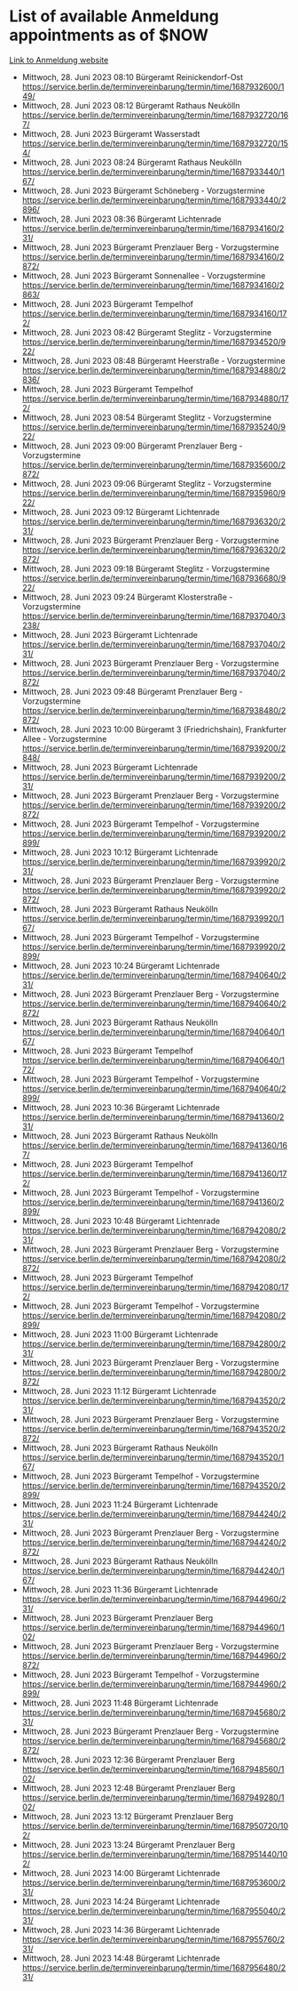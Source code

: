# List of available Anmeldung appointments as of $NOW
[Link to Anmeldung website](https://service.berlin.de/terminvereinbarung/termin/tag.php?termin=1&anliegen[]=120686&dienstleisterlist=122210,122217,327316,122219,327312,122227,327314,122231,327346,122243,327348,122254,122252,329742,122260,329745,122262,329748,122271,327278,122273,327274,122277,327276,330436,122280,327294,122282,327290,122284,327292,122291,327270,122285,327266,122286,327264,122296,327268,150230,329760,122297,327286,122294,327284,122312,329763,122314,329775,122304,327330,122311,327334,122309,327332,317869,122281,327352,122279,329772,122283,122276,327324,122274,327326,122267,329766,122246,327318,122251,327320,122257,327322,122208,327298,122226,327300&herkunft=http%3A%2F%2Fservice.berlin.de%2Fdienstleistung%2F120686%2F)
- Mittwoch, 28. Juni 2023 08:10 Bürgeramt Reinickendorf-Ost https://service.berlin.de/terminvereinbarung/termin/time/1687932600/149/
- Mittwoch, 28. Juni 2023 08:12 Bürgeramt Rathaus Neukölln https://service.berlin.de/terminvereinbarung/termin/time/1687932720/167/
- Mittwoch, 28. Juni 2023  Bürgeramt Wasserstadt https://service.berlin.de/terminvereinbarung/termin/time/1687932720/154/
- Mittwoch, 28. Juni 2023 08:24 Bürgeramt Rathaus Neukölln https://service.berlin.de/terminvereinbarung/termin/time/1687933440/167/
- Mittwoch, 28. Juni 2023  Bürgeramt Schöneberg - Vorzugstermine https://service.berlin.de/terminvereinbarung/termin/time/1687933440/2896/
- Mittwoch, 28. Juni 2023 08:36 Bürgeramt Lichtenrade https://service.berlin.de/terminvereinbarung/termin/time/1687934160/231/
- Mittwoch, 28. Juni 2023  Bürgeramt Prenzlauer Berg - Vorzugstermine https://service.berlin.de/terminvereinbarung/termin/time/1687934160/2872/
- Mittwoch, 28. Juni 2023  Bürgeramt Sonnenallee - Vorzugstermine https://service.berlin.de/terminvereinbarung/termin/time/1687934160/2863/
- Mittwoch, 28. Juni 2023  Bürgeramt Tempelhof https://service.berlin.de/terminvereinbarung/termin/time/1687934160/172/
- Mittwoch, 28. Juni 2023 08:42 Bürgeramt Steglitz - Vorzugstermine https://service.berlin.de/terminvereinbarung/termin/time/1687934520/922/
- Mittwoch, 28. Juni 2023 08:48 Bürgeramt Heerstraße - Vorzugstermine https://service.berlin.de/terminvereinbarung/termin/time/1687934880/2836/
- Mittwoch, 28. Juni 2023  Bürgeramt Tempelhof https://service.berlin.de/terminvereinbarung/termin/time/1687934880/172/
- Mittwoch, 28. Juni 2023 08:54 Bürgeramt Steglitz - Vorzugstermine https://service.berlin.de/terminvereinbarung/termin/time/1687935240/922/
- Mittwoch, 28. Juni 2023 09:00 Bürgeramt Prenzlauer Berg - Vorzugstermine https://service.berlin.de/terminvereinbarung/termin/time/1687935600/2872/
- Mittwoch, 28. Juni 2023 09:06 Bürgeramt Steglitz - Vorzugstermine https://service.berlin.de/terminvereinbarung/termin/time/1687935960/922/
- Mittwoch, 28. Juni 2023 09:12 Bürgeramt Lichtenrade https://service.berlin.de/terminvereinbarung/termin/time/1687936320/231/
- Mittwoch, 28. Juni 2023  Bürgeramt Prenzlauer Berg - Vorzugstermine https://service.berlin.de/terminvereinbarung/termin/time/1687936320/2872/
- Mittwoch, 28. Juni 2023 09:18 Bürgeramt Steglitz - Vorzugstermine https://service.berlin.de/terminvereinbarung/termin/time/1687936680/922/
- Mittwoch, 28. Juni 2023 09:24 Bürgeramt Klosterstraße - Vorzugstermine https://service.berlin.de/terminvereinbarung/termin/time/1687937040/3238/
- Mittwoch, 28. Juni 2023  Bürgeramt Lichtenrade https://service.berlin.de/terminvereinbarung/termin/time/1687937040/231/
- Mittwoch, 28. Juni 2023  Bürgeramt Prenzlauer Berg - Vorzugstermine https://service.berlin.de/terminvereinbarung/termin/time/1687937040/2872/
- Mittwoch, 28. Juni 2023 09:48 Bürgeramt Prenzlauer Berg - Vorzugstermine https://service.berlin.de/terminvereinbarung/termin/time/1687938480/2872/
- Mittwoch, 28. Juni 2023 10:00 Bürgeramt 3 (Friedrichshain), Frankfurter Allee - Vorzugstermine https://service.berlin.de/terminvereinbarung/termin/time/1687939200/2848/
- Mittwoch, 28. Juni 2023  Bürgeramt Lichtenrade https://service.berlin.de/terminvereinbarung/termin/time/1687939200/231/
- Mittwoch, 28. Juni 2023  Bürgeramt Prenzlauer Berg - Vorzugstermine https://service.berlin.de/terminvereinbarung/termin/time/1687939200/2872/
- Mittwoch, 28. Juni 2023  Bürgeramt Tempelhof - Vorzugstermine https://service.berlin.de/terminvereinbarung/termin/time/1687939200/2899/
- Mittwoch, 28. Juni 2023 10:12 Bürgeramt Lichtenrade https://service.berlin.de/terminvereinbarung/termin/time/1687939920/231/
- Mittwoch, 28. Juni 2023  Bürgeramt Prenzlauer Berg - Vorzugstermine https://service.berlin.de/terminvereinbarung/termin/time/1687939920/2872/
- Mittwoch, 28. Juni 2023  Bürgeramt Rathaus Neukölln https://service.berlin.de/terminvereinbarung/termin/time/1687939920/167/
- Mittwoch, 28. Juni 2023  Bürgeramt Tempelhof - Vorzugstermine https://service.berlin.de/terminvereinbarung/termin/time/1687939920/2899/
- Mittwoch, 28. Juni 2023 10:24 Bürgeramt Lichtenrade https://service.berlin.de/terminvereinbarung/termin/time/1687940640/231/
- Mittwoch, 28. Juni 2023  Bürgeramt Prenzlauer Berg - Vorzugstermine https://service.berlin.de/terminvereinbarung/termin/time/1687940640/2872/
- Mittwoch, 28. Juni 2023  Bürgeramt Rathaus Neukölln https://service.berlin.de/terminvereinbarung/termin/time/1687940640/167/
- Mittwoch, 28. Juni 2023  Bürgeramt Tempelhof https://service.berlin.de/terminvereinbarung/termin/time/1687940640/172/
- Mittwoch, 28. Juni 2023  Bürgeramt Tempelhof - Vorzugstermine https://service.berlin.de/terminvereinbarung/termin/time/1687940640/2899/
- Mittwoch, 28. Juni 2023 10:36 Bürgeramt Lichtenrade https://service.berlin.de/terminvereinbarung/termin/time/1687941360/231/
- Mittwoch, 28. Juni 2023  Bürgeramt Rathaus Neukölln https://service.berlin.de/terminvereinbarung/termin/time/1687941360/167/
- Mittwoch, 28. Juni 2023  Bürgeramt Tempelhof https://service.berlin.de/terminvereinbarung/termin/time/1687941360/172/
- Mittwoch, 28. Juni 2023  Bürgeramt Tempelhof - Vorzugstermine https://service.berlin.de/terminvereinbarung/termin/time/1687941360/2899/
- Mittwoch, 28. Juni 2023 10:48 Bürgeramt Lichtenrade https://service.berlin.de/terminvereinbarung/termin/time/1687942080/231/
- Mittwoch, 28. Juni 2023  Bürgeramt Prenzlauer Berg - Vorzugstermine https://service.berlin.de/terminvereinbarung/termin/time/1687942080/2872/
- Mittwoch, 28. Juni 2023  Bürgeramt Tempelhof https://service.berlin.de/terminvereinbarung/termin/time/1687942080/172/
- Mittwoch, 28. Juni 2023  Bürgeramt Tempelhof - Vorzugstermine https://service.berlin.de/terminvereinbarung/termin/time/1687942080/2899/
- Mittwoch, 28. Juni 2023 11:00 Bürgeramt Lichtenrade https://service.berlin.de/terminvereinbarung/termin/time/1687942800/231/
- Mittwoch, 28. Juni 2023  Bürgeramt Prenzlauer Berg - Vorzugstermine https://service.berlin.de/terminvereinbarung/termin/time/1687942800/2872/
- Mittwoch, 28. Juni 2023 11:12 Bürgeramt Lichtenrade https://service.berlin.de/terminvereinbarung/termin/time/1687943520/231/
- Mittwoch, 28. Juni 2023  Bürgeramt Prenzlauer Berg - Vorzugstermine https://service.berlin.de/terminvereinbarung/termin/time/1687943520/2872/
- Mittwoch, 28. Juni 2023  Bürgeramt Rathaus Neukölln https://service.berlin.de/terminvereinbarung/termin/time/1687943520/167/
- Mittwoch, 28. Juni 2023  Bürgeramt Tempelhof - Vorzugstermine https://service.berlin.de/terminvereinbarung/termin/time/1687943520/2899/
- Mittwoch, 28. Juni 2023 11:24 Bürgeramt Lichtenrade https://service.berlin.de/terminvereinbarung/termin/time/1687944240/231/
- Mittwoch, 28. Juni 2023  Bürgeramt Prenzlauer Berg - Vorzugstermine https://service.berlin.de/terminvereinbarung/termin/time/1687944240/2872/
- Mittwoch, 28. Juni 2023  Bürgeramt Rathaus Neukölln https://service.berlin.de/terminvereinbarung/termin/time/1687944240/167/
- Mittwoch, 28. Juni 2023 11:36 Bürgeramt Lichtenrade https://service.berlin.de/terminvereinbarung/termin/time/1687944960/231/
- Mittwoch, 28. Juni 2023  Bürgeramt Prenzlauer Berg https://service.berlin.de/terminvereinbarung/termin/time/1687944960/102/
- Mittwoch, 28. Juni 2023  Bürgeramt Prenzlauer Berg - Vorzugstermine https://service.berlin.de/terminvereinbarung/termin/time/1687944960/2872/
- Mittwoch, 28. Juni 2023  Bürgeramt Tempelhof - Vorzugstermine https://service.berlin.de/terminvereinbarung/termin/time/1687944960/2899/
- Mittwoch, 28. Juni 2023 11:48 Bürgeramt Lichtenrade https://service.berlin.de/terminvereinbarung/termin/time/1687945680/231/
- Mittwoch, 28. Juni 2023  Bürgeramt Prenzlauer Berg - Vorzugstermine https://service.berlin.de/terminvereinbarung/termin/time/1687945680/2872/
- Mittwoch, 28. Juni 2023 12:36 Bürgeramt Prenzlauer Berg https://service.berlin.de/terminvereinbarung/termin/time/1687948560/102/
- Mittwoch, 28. Juni 2023 12:48 Bürgeramt Prenzlauer Berg https://service.berlin.de/terminvereinbarung/termin/time/1687949280/102/
- Mittwoch, 28. Juni 2023 13:12 Bürgeramt Prenzlauer Berg https://service.berlin.de/terminvereinbarung/termin/time/1687950720/102/
- Mittwoch, 28. Juni 2023 13:24 Bürgeramt Prenzlauer Berg https://service.berlin.de/terminvereinbarung/termin/time/1687951440/102/
- Mittwoch, 28. Juni 2023 14:00 Bürgeramt Lichtenrade https://service.berlin.de/terminvereinbarung/termin/time/1687953600/231/
- Mittwoch, 28. Juni 2023 14:24 Bürgeramt Lichtenrade https://service.berlin.de/terminvereinbarung/termin/time/1687955040/231/
- Mittwoch, 28. Juni 2023 14:36 Bürgeramt Lichtenrade https://service.berlin.de/terminvereinbarung/termin/time/1687955760/231/
- Mittwoch, 28. Juni 2023 14:48 Bürgeramt Lichtenrade https://service.berlin.de/terminvereinbarung/termin/time/1687956480/231/
